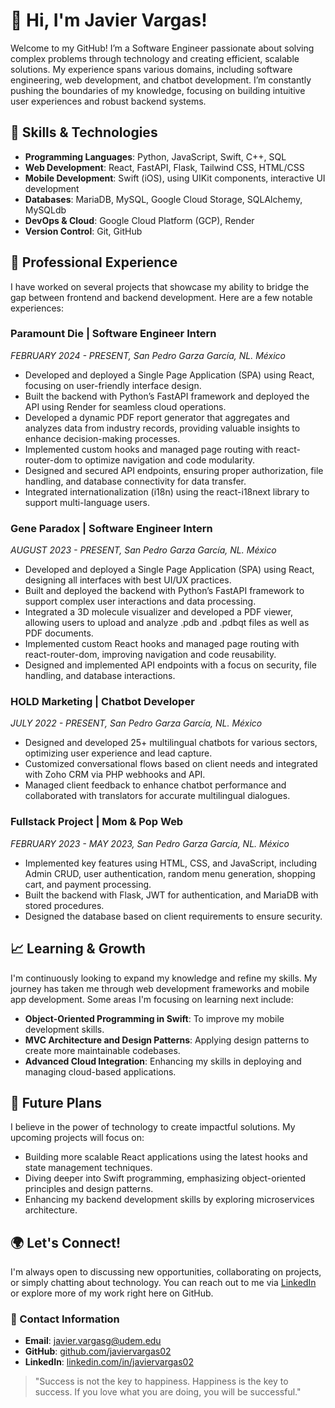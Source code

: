 # 👋 Hi, I'm Javier Vargas!

Welcome to my GitHub! I’m a Software Engineer passionate about solving complex problems through technology and creating efficient, scalable solutions. My experience spans various domains, including software engineering, web development, and chatbot development. I’m constantly pushing the boundaries of my knowledge, focusing on building intuitive user experiences and robust backend systems.

## 🔧 Skills & Technologies

- **Programming Languages**: Python, JavaScript, Swift, C++, SQL
- **Web Development**: React, FastAPI, Flask, Tailwind CSS, HTML/CSS
- **Mobile Development**: Swift (iOS), using UIKit components, interactive UI development
- **Databases**: MariaDB, MySQL, Google Cloud Storage, SQLAlchemy, MySQLdb
- **DevOps & Cloud**: Google Cloud Platform (GCP), Render
- **Version Control**: Git, GitHub

## 💼 Professional Experience

I have worked on several projects that showcase my ability to bridge the gap between frontend and backend development. Here are a few notable experiences:

### **Paramount Die** | Software Engineer Intern  
_FEBRUARY 2024 - PRESENT, San Pedro Garza García, NL. México_  
- Developed and deployed a Single Page Application (SPA) using React, focusing on user-friendly interface design.
- Built the backend with Python’s FastAPI framework and deployed the API using Render for seamless cloud operations.
- Developed a dynamic PDF report generator that aggregates and analyzes data from industry records, providing valuable insights to enhance decision-making processes.
- Implemented custom hooks and managed page routing with react-router-dom to optimize navigation and code modularity.
- Designed and secured API endpoints, ensuring proper authorization, file handling, and database connectivity for data transfer.
- Integrated internationalization (i18n) using the react-i18next library to support multi-language users.

### **Gene Paradox** | Software Engineer Intern  
_AUGUST 2023 - PRESENT, San Pedro Garza García, NL. México_  
- Developed and deployed a Single Page Application (SPA) using React, designing all interfaces with best UI/UX practices.
- Built and deployed the backend with Python’s FastAPI framework to support complex user interactions and data processing.
- Integrated a 3D molecule visualizer and developed a PDF viewer, allowing users to upload and analyze .pdb and .pdbqt files as well as PDF documents.
- Implemented custom React hooks and managed page routing with react-router-dom, improving navigation and code reusability.
- Designed and implemented API endpoints with a focus on security, file handling, and database interactions.

### **HOLD Marketing** | Chatbot Developer  
_JULY 2022 - PRESENT, San Pedro Garza García, NL. México_  
- Designed and developed 25+ multilingual chatbots for various sectors, optimizing user experience and lead capture.
- Customized conversational flows based on client needs and integrated with Zoho CRM via PHP webhooks and API.
- Managed client feedback to enhance chatbot performance and collaborated with translators for accurate multilingual dialogues.

### **Fullstack Project** | Mom & Pop Web  
_FEBRUARY 2023 - MAY 2023, San Pedro Garza García, NL. México_  
- Implemented key features using HTML, CSS, and JavaScript, including Admin CRUD, user authentication, random menu generation, shopping cart, and payment processing.
- Built the backend with Flask, JWT for authentication, and MariaDB with stored procedures.
- Designed the database based on client requirements to ensure security.

## 📈 Learning & Growth

I'm continuously looking to expand my knowledge and refine my skills. My journey has taken me through web development frameworks and mobile app development. Some areas I'm focusing on learning next include:

- **Object-Oriented Programming in Swift**: To improve my mobile development skills.
- **MVC Architecture and Design Patterns**: Applying design patterns to create more maintainable codebases.
- **Advanced Cloud Integration**: Enhancing my skills in deploying and managing cloud-based applications.

## 🚀 Future Plans

I believe in the power of technology to create impactful solutions. My upcoming projects will focus on:

- Building more scalable React applications using the latest hooks and state management techniques.
- Diving deeper into Swift programming, emphasizing object-oriented principles and design patterns.
- Enhancing my backend development skills by exploring microservices architecture.

## 🌍 Let's Connect!

I'm always open to discussing new opportunities, collaborating on projects, or simply chatting about technology. You can reach out to me via [LinkedIn](https://www.linkedin.com/in/javiervargas02) or explore more of my work right here on GitHub.

### 📧 Contact Information
- **Email**: javier.vargasg@udem.edu
- **GitHub**: [github.com/javiervargas02](https://github.com/javiervargas02)
- **LinkedIn**: [linkedin.com/in/javiervargas02](https://linkedin.com/in/javiervargas02)

> "Success is not the key to happiness. Happiness is the key to success. If you love what you are doing, you will be successful."
